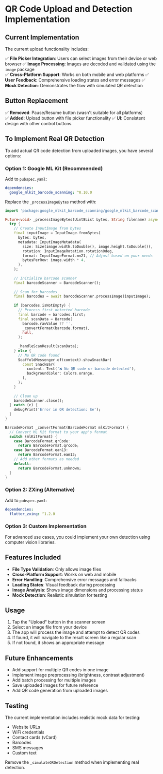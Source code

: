 # QR Code Upload and Detection Implementation

## Current Implementation

The current upload functionality includes:

✅ **File Picker Integration**: Users can select images from their device or web browser
✅ **Image Processing**: Images are decoded and validated using the `image` package  
✅ **Cross-Platform Support**: Works on both mobile and web platforms
✅ **User Feedback**: Comprehensive loading states and error messages
✅ **Mock Detection**: Demonstrates the flow with simulated QR detection

## Button Replacement

✅ **Removed**: Pause/Resume button (wasn't suitable for all platforms)  
✅ **Added**: Upload button with file picker functionality
✅ **UI**: Consistent design with other control buttons

## To Implement Real QR Detection

To add actual QR code detection from uploaded images, you have several options:

### Option 1: Google ML Kit (Recommended)
Add to `pubspec.yaml`:
```yaml
dependencies:
  google_mlkit_barcode_scanning: ^0.10.0
```

Replace the `_processImageBytes` method with:
```dart
import 'package:google_mlkit_barcode_scanning/google_mlkit_barcode_scanning.dart';

Future<void> _processImageBytes(Uint8List bytes, String filename) async {
  try {
    // Create InputImage from bytes
    final inputImage = InputImage.fromBytes(
      bytes: bytes,
      metadata: InputImageMetadata(
        size: Size(image.width.toDouble(), image.height.toDouble()),
        rotation: InputImageRotation.rotation0deg,
        format: InputImageFormat.nv21, // Adjust based on your needs
        bytesPerRow: image.width * 4,
      ),
    );
    
    // Initialize barcode scanner
    final barcodeScanner = BarcodeScanner();
    
    // Scan for barcodes
    final barcodes = await barcodeScanner.processImage(inputImage);
    
    if (barcodes.isNotEmpty) {
      // Process first detected barcode
      final barcode = barcodes.first;
      final scanData = Barcode(
        barcode.rawValue ?? '',
        _convertFormat(barcode.format),
        null,
      );
      
      _handleScanResult(scanData);
    } else {
      // No QR code found
      ScaffoldMessenger.of(context).showSnackBar(
        const SnackBar(
          content: Text('❌ No QR code or barcode detected'),
          backgroundColor: Colors.orange,
        ),
      );
    }
    
    // Clean up
    barcodeScanner.close();
  } catch (e) {
    debugPrint('Error in QR detection: $e');
  }
}

BarcodeFormat _convertFormat(BarcodeFormat mlKitFormat) {
  // Convert ML Kit format to your app's format
  switch (mlKitFormat) {
    case BarcodeFormat.qrCode:
      return BarcodeFormat.qrcode;
    case BarcodeFormat.ean13:
      return BarcodeFormat.ean13;
    // Add other formats as needed
    default:
      return BarcodeFormat.unknown;
  }
}
```

### Option 2: ZXing (Alternative)
Add to `pubspec.yaml`:
```yaml
dependencies:
  flutter_zxing: ^1.2.0
```

### Option 3: Custom Implementation
For advanced use cases, you could implement your own detection using computer vision libraries.

## Features Included

- **File Type Validation**: Only allows image files
- **Cross-Platform Support**: Works on web and mobile
- **Error Handling**: Comprehensive error messages and fallbacks  
- **Loading States**: Visual feedback during processing
- **Image Analysis**: Shows image dimensions and processing status
- **Mock Detection**: Realistic simulation for testing

## Usage

1. Tap the "Upload" button in the scanner screen
2. Select an image file from your device
3. The app will process the image and attempt to detect QR codes
4. If found, it will navigate to the result screen like a regular scan
5. If not found, it shows an appropriate message

## Future Enhancements

- Add support for multiple QR codes in one image
- Implement image preprocessing (brightness, contrast adjustment)
- Add batch processing for multiple images
- Save uploaded images for future reference
- Add QR code generation from uploaded images

## Testing

The current implementation includes realistic mock data for testing:
- Website URLs
- WiFi credentials
- Contact cards (vCard)
- Barcodes
- SMS messages
- Custom text

Remove the `_simulateQRDetection` method when implementing real detection.